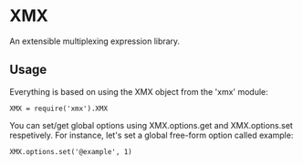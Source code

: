 XMX
===

An extensible multiplexing expression library.

Usage
-----

Everything is based on using the XMX object from the 'xmx' module:

    XMX = require('xmx').XMX


You can set/get global options using XMX.options.get and XMX.options.set
respetively. For instance, let's set a global free-form option called example:

    XMX.options.set('@example', 1)

